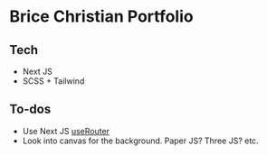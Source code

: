# Brice Christian Portfolio

## Tech
- Next JS
- SCSS + Tailwind

## To-dos
- Use Next JS [useRouter](https://nextjs.org/docs/routing/imperatively)
- Look into canvas for the background. Paper JS? Three JS? etc.